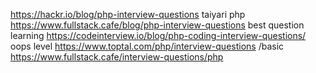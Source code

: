 https://hackr.io/blog/php-interview-questions taiyari php
https://www.fullstack.cafe/blog/php-interview-questions best question learning
https://codeinterview.io/blog/php-coding-interview-questions/ oops level
https://www.toptal.com/php/interview-questions /basic
https://www.fullstack.cafe/interview-questions/php
